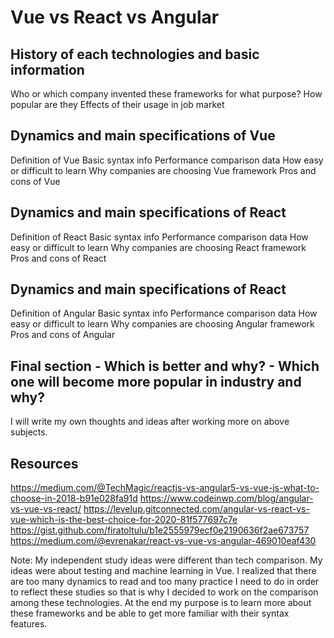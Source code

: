 # Vue vs React vs Angular

## History of each technologies and basic information
Who or which company invented these frameworks for what purpose?
How popular are they
Effects of their usage in job market

## Dynamics and main specifications of Vue
Definition of Vue
Basic syntax info
Performance comparison data
How easy or difficult to learn
Why companies are choosing Vue framework
Pros and cons of Vue

## Dynamics and main specifications of React
Definition of React
Basic syntax info
Performance comparison data
How easy or difficult to learn
Why companies are choosing React framework
Pros and cons of React

## Dynamics and main specifications of React
Definition of Angular
Basic syntax info
Performance comparison data
How easy or difficult to learn
Why companies are choosing Angular framework
Pros and cons of Angular

## Final section - Which is better and why? -  Which one will become more popular in industry and why?
I will write my own thoughts and ideas after working more on above subjects.

## Resources
https://medium.com/@TechMagic/reactjs-vs-angular5-vs-vue-js-what-to-choose-in-2018-b91e028fa91d
https://www.codeinwp.com/blog/angular-vs-vue-vs-react/
https://levelup.gitconnected.com/angular-vs-react-vs-vue-which-is-the-best-choice-for-2020-81f577697c7e
https://gist.github.com/firatoltulu/b1e2555979ecf0e2190636f2ae673757
https://medium.com/@evrenakar/react-vs-vue-vs-angular-469010eaf430

Note: My independent study ideas were different than tech comparison. My ideas were about testing and machine learning in Vue. I realized that there are too many dynamics to read and too many practice I need to do in order to reflect these studies so that is why I decided to work on the comparison among these technologies. At the end my purpose is to learn more about these frameworks and be able to get more familiar with their syntax features.
